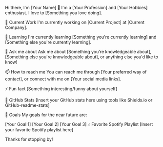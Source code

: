 Hi there, I'm [Your Name] 👋
I'm a [Your Profession] and [Your Hobbies] enthusiast. I love to [Something you love doing].

🔭 Current Work
I'm currently working on [Current Project] at [Current Company].

🌱 Learning
I'm currently learning [Something you're currently learning] and [Something else you're currently learning].

💬 Ask me about
Ask me about [Something you're knowledgeable about], [Something else you're knowledgeable about], or anything else you'd like to know!

📫 How to reach me
You can reach me through [Your preferred way of contact], or connect with me on [Your social media links].

⚡ Fun fact
[Something interesting/funny about yourself]

🌟 GitHub Stats
[Insert your GitHub stats here using tools like Shields.io or GitHub-readme-stats]

🎯 Goals
My goals for the near future are:

[Your Goal 1]
[Your Goal 2]
[Your Goal 3]
🎶 Favorite Spotify Playlist
[Insert your favorite Spotify playlist here]

Thanks for stopping by!
